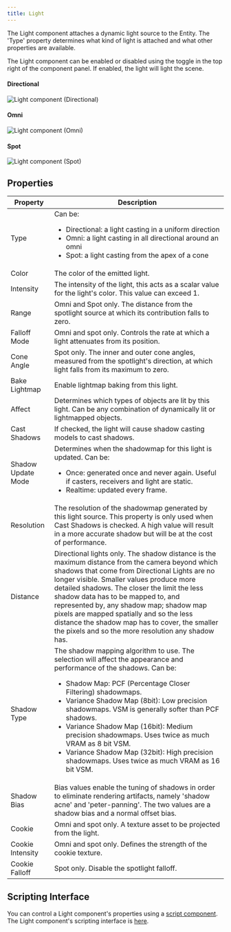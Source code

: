 ```yaml
---
title: Light
---
```


The Light component attaches a dynamic light source to the Entity. The 'Type' property determines what kind of light is attached and what other properties are available.

The Light component can be enabled or disabled using the toggle in the top right of the component panel. If enabled, the light will light the scene.

#### Directional

![Light component (Directional)](/img/user-manual/scenes/components/component-light-directional.png)

#### Omni

![Light component (Omni)](/img/user-manual/scenes/components/component-light-point.png)

#### Spot

![Light component (Spot)](/img/user-manual/scenes/components/component-light-spot.png)

## Properties

| Property           | Description |
|--------------------|-------------|
| Type               | Can be: <ul><li>Directional: a light casting in a uniform direction</li><li>Omni: a light casting in all directional around an omni</li><li>Spot: a light casting from the apex of a cone</li></ul> |
| Color              | The color of the emitted light. |
| Intensity          | The intensity of the light, this acts as a scalar value for the light's color. This value can exceed 1. |
| Range              | Omni and Spot only. The distance from the spotlight source at which its contribution falls to zero. |
| Falloff Mode       | Omni and spot only. Controls the rate at which a light attenuates from its position. |
| Cone Angle         | Spot only. The inner and outer cone angles, measured from the spotlight's direction, at which light falls from its maximum to zero. |
| Bake Lightmap      | Enable lightmap baking from this light. |
| Affect             | Determines which types of objects are lit by this light. Can be any combination of dynamically lit or lightmapped objects. |
| Cast Shadows       | If checked, the light will cause shadow casting models to cast shadows. |
| Shadow Update Mode | Determines when the shadowmap for this light is updated. Can be: <ul><li>Once: generated once and never again. Useful if casters, receivers and light are static.</li><li>Realtime: updated every frame.</li></ul> |
| Resolution         | The resolution of the shadowmap generated by this light source. This property is only used when Cast Shadows is checked. A high value will result in a more accurate shadow but will be at the cost of performance. |
| Distance           | Directional lights only. The shadow distance is the maximum distance from the camera beyond which shadows that come from Directional Lights are no longer visible. Smaller values produce more detailed shadows. The closer the limit the less shadow data has to be mapped to, and represented by, any shadow map; shadow map pixels are mapped spatially and so the less distance the shadow map has to cover, the smaller the pixels and so the more resolution any shadow has. |
| Shadow Type        | The shadow mapping algorithm to use. The selection will affect the appearance and performance of the shadows. Can be: <ul><li>Shadow Map: PCF (Percentage Closer Filtering) shadowmaps.</li><li>Variance Shadow Map (8bit): Low precision shadowmaps. VSM is generally softer than PCF shadows.</li><li>Variance Shadow Map (16bit): Medium precision shadowmaps. Uses twice as much VRAM as 8 bit VSM.</li><li>Variance Shadow Map (32bit): High precision shadowmaps. Uses twice as much VRAM as 16 bit VSM.</li></ul> |
| Shadow Bias        | Bias values enable the tuning of shadows in order to eliminate rendering artifacts, namely 'shadow acne' and 'peter-panning'. The two values are a shadow bias and a normal offset bias. |
| Cookie             | Omni and spot only. A texture asset to be projected from the light. |
| Cookie Intensity   | Omni and spot only. Defines the strength of the cookie texture. |
| Cookie Falloff     | Spot only. Disable the spotlight falloff. |

## Scripting Interface

You can control a Light component's properties using a [script component][4]. The Light component's scripting interface is [here][5].

[4]: /user-manual/scenes/components/script
[5]: https://manual.oasisserver.link/engine/classes/LightComponent.html
